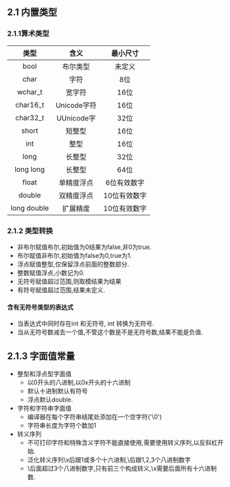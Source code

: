 ## 2.1 内置类型

### 2.1.1算术类型

|类型| 含义|最小尺寸|
|:-:|:-:|:-:|
|bool|布尔类型|未定义|
|char|字符|8位|
|wchar_t|宽字符|16位|
|char16_t|Unicode字符|16位|
|char32_t|UUnicode字|32位|
|short|短整型|16位|
|int|整型|16位|
|long|长整型|32位|
|long long|长整型|64位|
|float|单精度浮点|6位有效数字|
|double|双精度浮点|10位有效数字|
|long double|扩展精度|10位有效数字|

### 2.1.2 类型转换
* 非布尔赋值布尔,初始值为0结果为false,非0为true.
* 布尔赋值非布尔,初始值为false为0,true为1.
* 浮点赋值整型,仅保留浮点前面的整数部分.
* 整数赋值浮点,小数记为0.
* 无符号赋值超过范围,则取模结果为结果
* 有符号赋值超过范围,结果未定义.

#### 含有无符号类型的表达式
* 当表达式中同时存在int 和无符号, int 转换为无符号.
* 当从无符号数减去一个值,不管这个数是不是无符号数,结果不能是负值.
  

## 2.1.3 字面值常量

* 整型和浮点型字面值
  * 以0开头的八进制,以0x开头的十六进制
  * 默认十进制默认有符号
  * 浮点默认double.
* 字符和字符串字面值
  * 编译器在每个字符串结尾处添加在一个空字符('\0')
  * 字符串长度为字符个数加1
* 转义序列
  * 不可打印字符和特殊含义字符不能直接使用,需要使用转义序列,以反斜杠开始.
  * 泛化转义序列\x后跟1或多个十六进制,\后跟1,2,3个八进制数字
  * \后面超过3个八进制数字,只有前三个构成转义,\x需要后面所有十六进制数.
